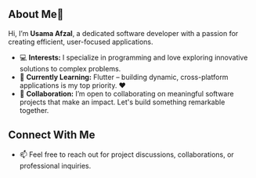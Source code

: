 ## About Me👋
Hi, I’m **Usama Afzal**, a dedicated software developer with a passion for creating efficient, user-focused applications. 

- 💻 **Interests:** I specialize in programming and love exploring innovative solutions to complex problems. 
- 🚀 **Currently Learning:** Flutter – building dynamic, cross-platform applications is my top priority. ❤️
- 🤝 **Collaboration:** I’m open to collaborating on meaningful software projects that make an impact. Let's build something remarkable together.
## Connect With Me
- 📫 Feel free to reach out for project discussions, collaborations, or professional inquiries.

<!---
Usamaafzall/Usamaafzall is a ✨ special ✨ repository because its `README.md` (this file) appears on your GitHub profile.
Click the Preview link to explore my contributions and projects.
--->
